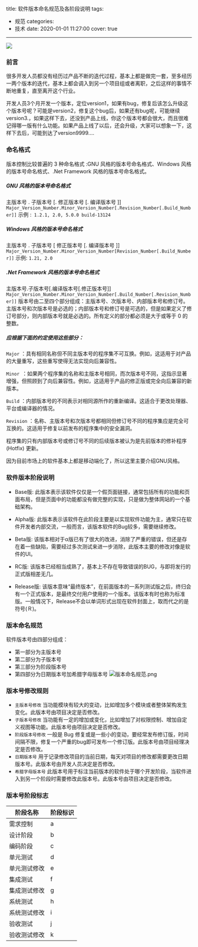 title: 软件版本命名规范及各阶段说明
tags:
  - 规范
categories:
  - 技术
date: 2020-01-01 11:27:00
cover: true

---
![](http://q6pznk9ej.bkt.clouddn.com/img%20%284%29.jpeg)
<!-- more -->
### 前言
很多开发人员都没有经历过产品不断的迭代过程，基本上都是做完一套，至多经历一两个版本的迭代，基本上都会调入到另一个项目组或者离职，之后这样的事情不断地重复，直至离开这个行业。

开发人员3个月开发一个版本，定位version1，如果有bug，修复后该怎么升级这个版本号呢？可能是version2，修复这个bug后，如果还有bug呢，可能继续version3.，如果这样下去，还没到产品上线，你这个版本号都会很大，而且很难记得哪一版有什么功能。如果产品上线了以后，还会升级，大家可以想象一下，这样下去后，可能到达了version9999....

### 命名格式
版本控制比较普遍的 3 种命名格式 :GNU 风格的版本号命名格式、Windows 风格的版本号命名格式、.Net Framework 风格的版本号命名格式。
##### GNU 风格的版本号命名格式
主版本号 . 子版本号 [. 修正版本号 [. 编译版本号 ]]
`Major_Version_Number.Minor_Version_Number[.Revision_Number[.Build_Number]]`
示例 :` 1.2.1, 2.0, 5.0.0 build-13124`
##### Windows 风格的版本号命名格式
主版本号 . 子版本号 [ 修正版本号 [. 编译版本号 ]]
`Major_Version_Number.Minor_Version_Number[Revision_Number[.Build_Number]]`
示例: `1.21, 2.0`
##### .Net Framework 风格的版本号命名格式
主版本号.子版本号[.编译版本号[.修正版本号]]
`Major_Version_Number.Minor_Version_Number[.Build_Number[.Revision_Number]]`
版本号由二至四个部分组成：主版本号、次版本号、内部版本号和修订号。主版本号和次版本号是必选的；内部版本号和修订号是可选的，但是如果定义了修订号部分，则内部版本号就是必选的。所有定义的部分都必须是大于或等于 0 的整数。

##### 应根据下面的约定使用这些部分：

`Major` ：具有相同名称但不同主版本号的程序集不可互换。例如，这适用于对产品的大量重写，这些重写使得无法实现向后兼容性。

`Minor `：如果两个程序集的名称和主版本号相同，而次版本号不同，这指示显著增强，但照顾到了向后兼容性。例如，这适用于产品的修正版或完全向后兼容的新版本。

`Build` ：内部版本号的不同表示对相同源所作的重新编译。这适合于更改处理器、平台或编译器的情况。

`Revision` ：名称、主版本号和次版本号都相同但修订号不同的程序集应是完全可互换的。这适用于修复以前发布的程序集中的安全漏洞。

程序集的只有内部版本号或修订号不同的后续版本被认为是先前版本的修补程序 (Hotfix) 更新。

因为目前市场上的软件基本上都是移动端化了，所以这里主要介绍GNU风格。

### 软件版本阶段说明
* Base版: 此版本表示该软件仅仅是一个假页面链接，通常包括所有的功能和页面布局，但是页面中的功能都没有做完整的实现，只是做为整体网站的一个基础架构。

* Alpha版: 此版本表示该软件在此阶段主要是以实现软件功能为主，通常只在软件开发者内部交流，一般而言，该版本软件的Bug较多，需要继续修改。

* Beta版: 该版本相对于α版已有了很大的改进，消除了严重的错误，但还是存在着一些缺陷，需要经过多次测试来进一步消除，此版本主要的修改对像是软件的UI。

* RC版: 该版本已经相当成熟了，基本上不存在导致错误的BUG，与即将发行的正式版相差无几。

* Release版: 该版本意味“最终版本”，在前面版本的一系列测试版之后，终归会有一个正式版本，是最终交付用户使用的一个版本。该版本有时也称为标准版。一般情况下，Release不会以单词形式出现在软件封面上，取而代之的是符号(Ｒ)。

### 版本命名规范
软件版本号由四部分组成：
* 第一部分为主版本号
* 第二部分为子版本号
* 第三部分为阶段版本号
* 第四部分为日期版本号加希腊字母版本号
![版本命名规范.png](https://imgconvert.csdnimg.cn/aHR0cHM6Ly91cGxvYWQtaW1hZ2VzLmppYW5zaHUuaW8vdXBsb2FkX2ltYWdlcy8xMjU1MzI0OS1kNmJhMzQ1OWZhZWJlYzFhLnBuZw?x-oss-process=image/format,png)
### 版本号修改规则
* `主版本号修改` 当功能模块有较大的变动，比如增加多个模块或者整体架构发生变化。此版本号由项目决定是否修改。
* `子版本号修改` 当功能有一定的增加或变化，比如增加了对权限控制、增加自定义视图等功能。此版本号由项目决定是否修改。
* `阶段版本号修改` 一般是 Bug 修复或是一些小的变动，要经常发布修订版，时间间隔不限，修复一个严重的bug即可发布一个修订版。此版本号由项目经理决定是否修改。
* `日期版本号` 用于记录修改项目的当前日期，每天对项目的修改都需要更改日期版本号。此版本号由开发人员决定是否修改。
* `希腊字母版本号` 此版本号用于标注当前版本的软件处于哪个开发阶段，当软件进入到另一个阶段时需要修改此版本号。此版本号由项目决定是否修改。
### 版本号阶段标志
| 阶段名称| 阶段标识| 
|-----|-----|
| 需求控制| a|
| 设计阶段| b| 
| 编码阶段| c|
| 单元测试| d| 
| 单元测试修改| e|
| 集成测试| f| 
| 集成测试修改| g|
| 系统测试| h| 
| 系统测试修改| i|
| 验收测试| j| 
| 验收测试修改| k|

